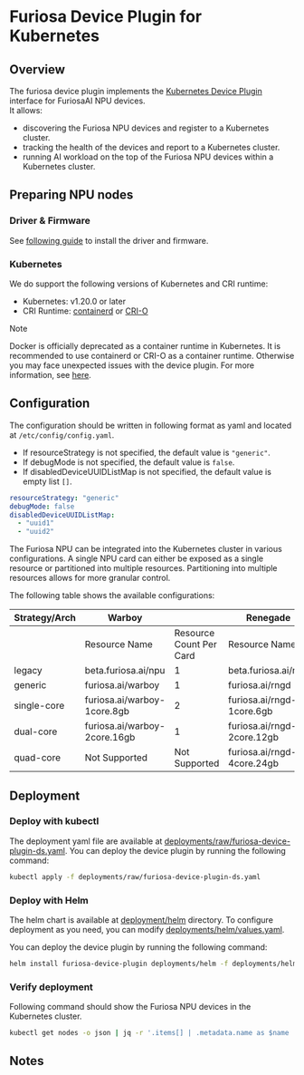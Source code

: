 # Furiosa Device Plugin for Kubernetes

<!-- ADD TOC HERE -->

## Overview
The furiosa device plugin implements the [Kubernetes Device Plugin](https://kubernetes.io/docs/concepts/extend-kubernetes/compute-storage-net/device-plugins/) interface for FuriosaAI NPU devices.  
It allows:
- discovering the Furiosa NPU devices and register to a Kubernetes cluster.
- tracking the health of the devices and report to a Kubernetes cluster.
- running AI workload on the top of the Furiosa NPU devices within a Kubernetes cluster.

## Preparing NPU nodes
### Driver & Firmware
See [following guide](https://furiosa-ai.github.io/docs/latest/en/software/installation.html) to install the driver and firmware.
<!-- update this once operator is ready -->

### Kubernetes
We do support the following versions of Kubernetes and CRI runtime:
- Kubernetes: v1.20.0 or later
- CRI Runtime: [containerd](https://github.com/containerd/containerd) or [CRI-O](https://github.com/cri-o/cri-o)

> [!NOTE]  
> Docker is officially deprecated as a container runtime in Kubernetes.
> It is recommended to use containerd or CRI-O as a container runtime.
> Otherwise you may face unexpected issues with the device plugin.
> For more information, see [here](https://kubernetes.io/blog/2020/12/02/dont-panic-kubernetes-and-docker/).

## Configuration
The configuration should be written in following format as yaml and located at `/etc/config/config.yaml`.
 - If resourceStrategy is not specified, the default value is `"generic"`.
 - If debugMode is not specified, the default value is `false`.
- If disabledDeviceUUIDListMap is not specified, the default value is empty list `[]`.
```yaml
resourceStrategy: "generic"
debugMode: false
disabledDeviceUUIDListMap:
  - "uuid1"
  - "uuid2"
```

The Furiosa NPU can be integrated into the Kubernetes cluster in various configurations. A single NPU card can either be exposed as a single resource or partitioned into multiple resources. Partitioning into multiple resources allows for more granular control.

The following table shows the available configurations:

| Strategy/Arch | Warboy                       |                         | Renegade                    |                         |
|---------------|------------------------------|-------------------------|-----------------------------|-------------------------|
|               | Resource Name                | Resource Count Per Card | Resource Name               | Resource Count Per Card |
| legacy        | beta.furiosa.ai/npu          | 1                       | beta.furiosa.ai/npu         | 1                       |
| generic       | furiosa.ai/warboy            | 1                       | furiosa.ai/rngd             | 1                       |
| single-core   | furiosa.ai/warboy-1core.8gb  | 2                       | furiosa.ai/rngd-1core.6gb   | 8                       |
| dual-core     | furiosa.ai/warboy-2core.16gb | 1                       | furiosa.ai/rngd-2core.12gb  | 4                       |
| quad-core     | Not Supported                | Not Supported           | furiosa.ai/rngd-4core.24gb  | 2                       |


## Deployment

### Deploy with kubectl
The deployment yaml file are available at [deployments/raw/furiosa-device-plugin-ds.yaml](deployments/raw/furiosa-device-plugin-ds.yaml).
You can deploy the device plugin by running the following command:
```bash
kubectl apply -f deployments/raw/furiosa-device-plugin-ds.yaml
```

### Deploy with Helm
The helm chart is available at [deployment/helm](deployments/helm) directory.
To configure deployment as you need, you can modify [deployments/helm/values.yaml](deployments/helm/values.yaml).

You can deploy the device plugin by running the following command:
```bash
helm install furiosa-device-plugin deployments/helm -f deployments/helm/values.yaml -n kube-system
```

<!-- add deploy with npu operator here -->


### Verify deployment
Following command should show the Furiosa NPU devices in the Kubernetes cluster.
```bash
kubectl get nodes -o json | jq -r '.items[] | .metadata.name as $name | .status.capacity | to_entries | map("    \(.key): \(.value)") | $name + ":\n  capacity:\n" + join("\n")'
```


## Notes

